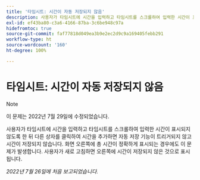 ```yaml
---
title: '타임시트: 시간이 자동 저장되지 않음'
description: 사용자가 타임시트에 시간을 입력하고 타임시트를 스크롤하여 입력한 시간이 표시되지 않도록 한 뒤 다른 상자를 클릭하여 시간을 추가하면 자동 저장 기능이 트리거되지 않고 시간이 저장되지 않습니다. 화면 오른쪽에 총 시간이 정확하게 표시되는 경우에도 이 문제가 발생합니다. 사용자가 새로 고침하면 오른쪽에 시간이 저장되지 않은 것으로 표시됩니다.
exl-id: ef43ba80-c3a6-4166-87ba-3c6be948c97a
hidefromtoc: true
source-git-commit: faf77818d049ea3b9e2ec2d9c9a169405febb291
workflow-type: ht
source-wordcount: '160'
ht-degree: 100%

---
```


# 타임시트: 시간이 자동 저장되지 않음

>[!NOTE]
>
>이 문제는 2022년 7월 29일에 수정되었습니다.

사용자가 타임시트에 시간을 입력하고 타임시트를 스크롤하여 입력한 시간이 표시되지 않도록 한 뒤 다른 상자를 클릭하여 시간을 추가하면 자동 저장 기능이 트리거되지 않고 시간이 저장되지 않습니다. 화면 오른쪽에 총 시간이 정확하게 표시되는 경우에도 이 문제가 발생합니다. 사용자가 새로 고침하면 오른쪽에 시간이 저장되지 않은 것으로 표시됩니다.

_2022년 7월 26일에 처음 보고되었습니다._
